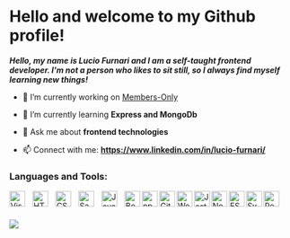 # Hello and welcome to my Github profile!


<b>
	<i>
		Hello, my name is Lucio Furnari and I am a self-taught frontend developer. 		I'm not a person who likes to sit still, so I always find myself learning new things!
	</i>
</b>

- 🔭 I’m currently working on [Members-Only](https://github.com/LucioFurnari/Members-Only)

- 🌱 I’m currently learning **Express and MongoDb**

- 💬 Ask me about **frontend technologies**

- 📫 Connect with me: **https://www.linkedin.com/in/lucio-furnari/**


### Languages and Tools:
<img align="left" alt="Visual Studio Code" width="28px" src="https://cdn.jsdelivr.net/gh/devicons/devicon/icons/vscode/vscode-original.svg" style="padding-right:10px;" />
<img align="left" alt="HTML5" width="28px" src="https://cdn.jsdelivr.net/gh/devicons/devicon/icons/html5/html5-original.svg" style="padding-right:10px;" />
<img align="left" alt="CSS3" width="28px" src="https://cdn.jsdelivr.net/gh/devicons/devicon/icons/css3/css3-original.svg" style="padding-right:10px;" />
<img align="left" alt="Sass" width="28px" src="https://cdn.jsdelivr.net/gh/devicons/devicon/icons/sass/sass-original.svg" style="padding-right:10px;" />
<img align="left" alt="JavaScript" width="28px" src="https://cdn.jsdelivr.net/gh/devicons/devicon/icons/javascript/javascript-original.svg" style="padding-right:10px;" />
<img align="left" alt="Bootstrap" width="28px"  src="https://cdn.jsdelivr.net/gh/devicons/devicon/icons/bootstrap/bootstrap-original.svg"/>
<img align="left" alt="npm" width="28px"  src="https://cdn.jsdelivr.net/gh/devicons/devicon/icons/npm/npm-original-wordmark.svg"/>
<img align="left" alt="Git" width="28px"  src="https://cdn.jsdelivr.net/gh/devicons/devicon/icons/git/git-original.svg"/>
<img align="left" alt="Webpack" width="28px"  src="https://cdn.jsdelivr.net/gh/devicons/devicon/icons/webpack/webpack-original.svg"/>
<img align="left" alt="Jest" width="28px"  src="https://cdn.jsdelivr.net/gh/devicons/devicon/icons/jest/jest-plain.svg"/>
<img align="left" alt="Node-Js" width="28px"  src="https://cdn.jsdelivr.net/gh/devicons/devicon/icons/nodejs/nodejs-original.svg"/>
<img align="left" alt="ESLint" width="28px"  src="https://cdn.jsdelivr.net/gh/devicons/devicon/icons/eslint/eslint-original.svg"/>
<img align="left" alt="Svelte" width="28px"  src="https://cdn.jsdelivr.net/gh/devicons/devicon/icons/svelte/svelte-original.svg"/>
<img align="left" alt="React" width="28px"  src="https://cdn.jsdelivr.net/gh/devicons/devicon/icons/react/react-original.svg"/>

<br />
<br />
<br />

<img src='https://github-readme-stats.vercel.app/api/top-langs/?username=LucioFurnari&hide_progress=true' />

<br />

<!-- <img src='https://github-readme-stats.vercel.app/api?username=LucioFurnari&show_icons=true&theme=aura' /> -->

